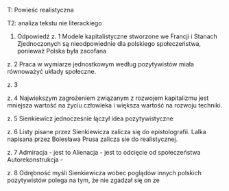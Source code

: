 T: Powieśc realistyczna

T2: analiza tekstu nie literackiego

1. Odpowiedź
z. 1
Modele kapitalistyczne stworzone we Francji i Stanach Zjednoczonych są nieodpowiednie dla polskiego społeczeństwa, ponieważ Polska była zacofana

z. 2
Praca w wymiarze jednostkowym według pozytywistów miała równoważyć układy społeczne.

z. 3


z. 4
Najwiekszym zagrożeniem związanym z rozwojem kapitalizmu jest mniejsza wartość na życiu człowieka i większa wartość na rozwoju techniki.

z. 5
Sienkiewicz jednocześnie łączył idea pozytywistyczne

z. 6
Listy pisane przez Sienkiewicza zalicza się do epistolografii.
Lalka napisana przez Bolesława Prusa zalicza sie do realistycznej.

z. 7
Admiracja - jest to
Alienacja - jest to odcięcie od społeczeństwa
Autorekonstrukcja - 

z. 8
Odrębność myśli Sienkiewicza wobec poglądów innych polskich pozytywistów polega na tym, że nie zgadzał się on ze

